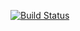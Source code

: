[![Build Status](https://travis-ci.org/ShpakovILYA/homework.svg?branch=master)](https://travis-ci.org/ShpakovILYA/homework)
